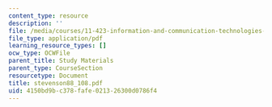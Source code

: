 ```yaml
---
content_type: resource
description: ''
file: /media/courses/11-423-information-and-communication-technologies-in-community-development-spring-2004/4150bd9bc378fafe021326300d0786f4_stevenson88_108.pdf
file_type: application/pdf
learning_resource_types: []
ocw_type: OCWFile
parent_title: Study Materials
parent_type: CourseSection
resourcetype: Document
title: stevenson88_108.pdf
uid: 4150bd9b-c378-fafe-0213-26300d0786f4
---
```


